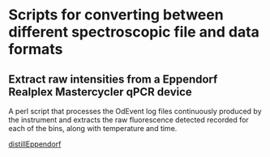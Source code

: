 # Scripts for converting between different spectroscopic file and data formats

## Extract raw intensities from a Eppendorf Realplex Mastercycler qPCR device

A perl script that processes the OdEvent log files continuously produced by the 
instrument and extracts the raw fluorescence detected recorded for each of the bins, along with temperature
and time.

[distillEppendorf](distillEppendorph-v4.pl)
